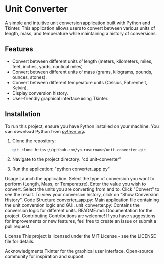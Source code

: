 # Unit Converter

A simple and intuitive unit conversion application built with Python and Tkinter. This application allows users to convert between various units of length, mass, and temperature while maintaining a history of conversions.

## Features

- Convert between different units of length (meters, kilometers, miles, feet, inches, yards, nautical miles).
- Convert between different units of mass (grams, kilograms, pounds, ounces, stones).
- Convert between different temperature units (Celsius, Fahrenheit, Kelvin).
- Display conversion history.
- User-friendly graphical interface using Tkinter.

## Installation

To run this project, ensure you have Python installed on your machine. You can download Python from [python.org](https://www.python.org/downloads/).

1. Clone the repository:

   ```bash
   git clone https://github.com/yourusername/unit-converter.git
2. Navigate to the project directory:
"cd unit-converter"

3. Run the application:
"python converter_app.py"

Usage
Launch the application.
Select the type of conversion you want to perform (Length, Mass, or Temperature).
Enter the value you wish to convert.
Select the units you are converting from and to.
Click "Convert" to see the result.
To view your conversion history, click on "Show Conversion History".
Code Structure
converter_app.py: Main application file containing the unit conversion logic and GUI.
unit_converter.py: Contains the conversion logic for different units.
README.md: Documentation for the project.
Contributing
Contributions are welcome! If you have suggestions for improvements or new features, feel free to create an issue or submit a pull request.

License
This project is licensed under the MIT License - see the LICENSE file for details.

Acknowledgments
Tkinter for the graphical user interface.
Open-source community for inspiration and support.
